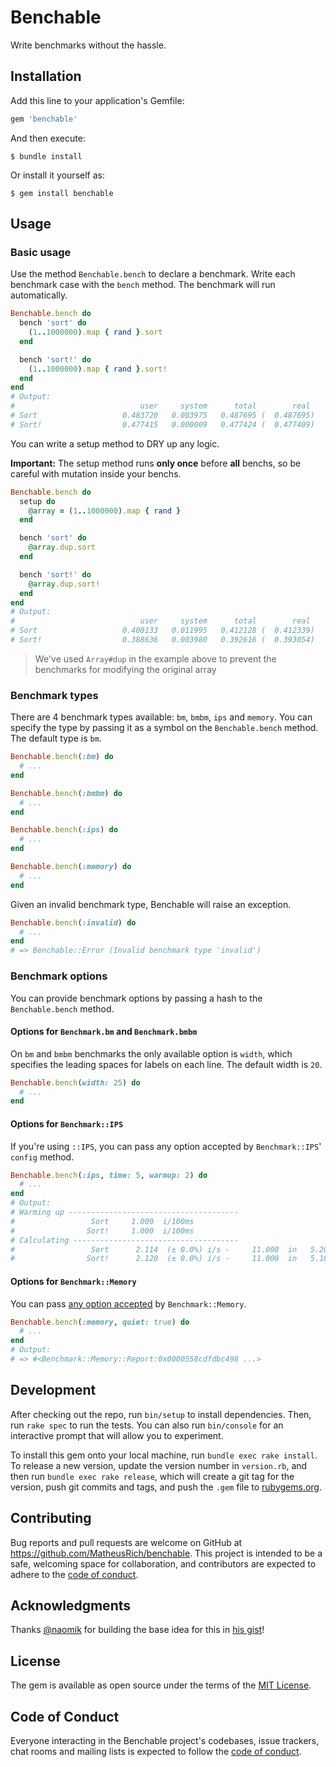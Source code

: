 # Benchable

Write benchmarks without the hassle.

## Installation

Add this line to your application's Gemfile:

```ruby
gem 'benchable'
```

And then execute:

    $ bundle install

Or install it yourself as:

    $ gem install benchable

## Usage
### Basic usage
Use the method `Benchable.bench` to declare a benchmark. Write each benchmark case with the `bench` method. The benchmark will run automatically.

```ruby
Benchable.bench do
  bench 'sort' do
    (1..1000000).map { rand }.sort 
  end

  bench 'sort!' do
    (1..1000000).map { rand }.sort!
  end
end
# Output:
#                            user     system      total        real
# Sort                   0.483720   0.003975   0.487695 (  0.487695)
# Sort!                  0.477415   0.000009   0.477424 (  0.477409)
```

You can write a setup method to DRY up any logic.

**Important:** The setup method runs **only once** before **all** benchs, so be careful with mutation inside your benchs.

```ruby
Benchable.bench do
  setup do
    @array = (1..1000000).map { rand }
  end

  bench 'sort' do
    @array.dup.sort 
  end

  bench 'sort!' do
    @array.dup.sort!
  end
end
# Output:
#                            user     system      total        real
# Sort                   0.400133   0.011995   0.412128 (  0.412339)
# Sort!                  0.388636   0.003980   0.392616 (  0.393054)
```
> We've used `Array#dup` in the example above to prevent the benchmarks for modifying the original array

### Benchmark types
There are 4 benchmark types available: `bm`, `bmbm`, `ips` and `memory`. You can specify the type by passing it as a symbol on the `Benchable.bench` method. The default type is `bm`.

```ruby
Benchable.bench(:bm) do
  # ...
end

Benchable.bench(:bmbm) do
  # ...
end

Benchable.bench(:ips) do
  # ...
end

Benchable.bench(:memory) do
  # ...
end
```

Given an invalid benchmark type, Benchable will raise an exception.
```ruby
Benchable.bench(:invalid) do
  # ...
end
# => Benchable::Error (Invalid benchmark type 'invalid')
```

### Benchmark options
You can provide benchmark options by passing a hash to the `Benchable.bench` method.

#### Options for `Benchmark.bm` and `Benchmark.bmbm`
On `bm` and `bmbm` benchmarks the only available option is `width`, which specifies the leading spaces for labels on each line. The default width is `20`.

```ruby
Benchable.bench(width: 25) do
  # ...
end
```

#### Options for `Benchmark::IPS`
If you're using `::IPS`, you can pass any option accepted by `Benchmark::IPS`' `config` method.

```ruby
Benchable.bench(:ips, time: 5, warmup: 2) do
  # ...
end
# Output:
# Warming up --------------------------------------
#                 Sort     1.000  i/100ms
#                Sort!     1.000  i/100ms
# Calculating -------------------------------------
#                 Sort      2.114  (± 0.0%) i/s -     11.000  in   5.205127s
#                Sort!      2.120  (± 0.0%) i/s -     11.000  in   5.189772s
```

#### Options for `Benchmark::Memory`
You can pass [any option accepted](https://github.com/michaelherold/benchmark-memory#options) by `Benchmark::Memory`.

```ruby
Benchable.bench(:memory, quiet: true) do
  # ...
end
# Output:
# => #<Benchmark::Memory::Report:0x0000558cdfdbc498 ...>

```

## Development

After checking out the repo, run `bin/setup` to install dependencies. Then, run `rake spec` to run the tests. You can also run `bin/console` for an interactive prompt that will allow you to experiment.

To install this gem onto your local machine, run `bundle exec rake install`. To release a new version, update the version number in `version.rb`, and then run `bundle exec rake release`, which will create a git tag for the version, push git commits and tags, and push the `.gem` file to [rubygems.org](https://rubygems.org).

## Contributing

Bug reports and pull requests are welcome on GitHub at https://github.com/MatheusRich/benchable. This project is intended to be a safe, welcoming space for collaboration, and contributors are expected to adhere to the [code of conduct](https://github.com/MatheusRich/benchable/blob/master/CODE_OF_CONDUCT.md).


## Acknowledgments
Thanks [@naomik](https://github.com/naomik) for building the base idea for this in [his gist](https://gist.github.com/naomik/6012505)!

## License

The gem is available as open source under the terms of the [MIT License](https://opensource.org/licenses/MIT).

## Code of Conduct

Everyone interacting in the Benchable project's codebases, issue trackers, chat rooms and mailing lists is expected to follow the [code of conduct](https://github.com/MatheusRich/benchable/blob/master/CODE_OF_CONDUCT.md).

